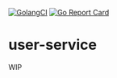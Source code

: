 [![GolangCI](https://golangci.com/badges/github.com/kskitek/user-service.svg)](https://golangci.com/r/github.com/kskitek/user-service) [![Go Report Card](https://goreportcard.com/badge/github.com/kskitek/user-service)](https://goreportcard.com/report/github.com/kskitek/user-service)

# user-service


WIP